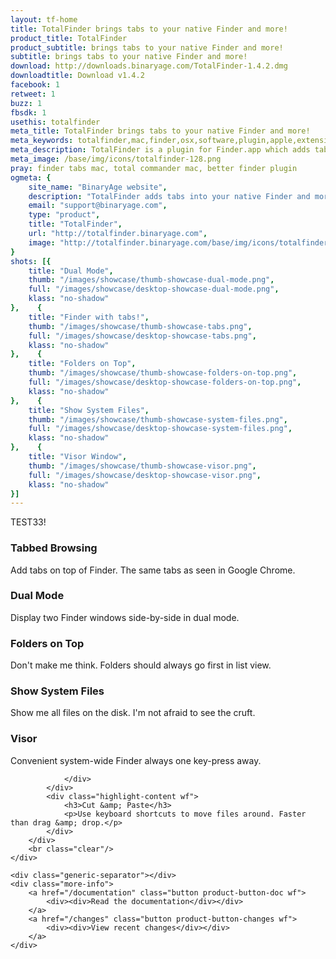 ```yaml
---
layout: tf-home
title: TotalFinder brings tabs to your native Finder and more!
product_title: TotalFinder
product_subtitle: brings tabs to your native Finder and more!
subtitle: brings tabs to your native Finder and more!
download: http://downloads.binaryage.com/TotalFinder-1.4.2.dmg
downloadtitle: Download v1.4.2
facebook: 1
retweet: 1
buzz: 1
fbsdk: 1
usethis: totalfinder
meta_title: TotalFinder brings tabs to your native Finder and more!
meta_keywords: totalfinder,mac,finder,osx,software,plugin,apple,extension,utility,macosx,apps,tools,tabs,productivity,app,hacks,application,utilities,simbl,visor,totalcommander,binaryage
meta_description: TotalFinder is a plugin for Finder.app which adds tabs like in Chrome browser, dual panels similar to TotalCommander and more tweaks.
meta_image: /base/img/icons/totalfinder-128.png
pray: finder tabs mac, total commander mac, better finder plugin
ogmeta: {
    site_name: "BinaryAge website",
    description: "TotalFinder adds tabs into your native Finder and more!",
    email: "support@binaryage.com",
    type: "product",
    title: "TotalFinder",
    url: "http://totalfinder.binaryage.com",
    image: "http://totalfinder.binaryage.com/base/img/icons/totalfinder-256.png"
}
shots: [{
    title: "Dual Mode",
    thumb: "/images/showcase/thumb-showcase-dual-mode.png",
    full: "/images/showcase/desktop-showcase-dual-mode.png",
    klass: "no-shadow"
},    {
    title: "Finder with tabs!",
    thumb: "/images/showcase/thumb-showcase-tabs.png",
    full: "/images/showcase/desktop-showcase-tabs.png",
    klass: "no-shadow"
},    {
    title: "Folders on Top",
    thumb: "/images/showcase/thumb-showcase-folders-on-top.png",
    full: "/images/showcase/desktop-showcase-folders-on-top.png",
    klass: "no-shadow"
},    {
    title: "Show System Files",
    thumb: "/images/showcase/thumb-showcase-system-files.png",
    full: "/images/showcase/desktop-showcase-system-files.png",
    klass: "no-shadow"
},    {
    title: "Visor Window",
    thumb: "/images/showcase/thumb-showcase-visor.png",
    full: "/images/showcase/desktop-showcase-visor.png",
    klass: "no-shadow"
}]
---
```


TEST33!

<div class="main-content">
    <div class="features-separator"></div>
    <div class="highlights">
        <div class="highlight" data-showcase="2">
            <div class="highlight-icon hoverable" title="read more about Tabbed Browsing">
                <a href="/tabs">
                    <div class="thumb-tabs"></div>
                </a>
            </div>
            <div class="highlight-content wf">
                <h3>Tabbed Browsing</h3>
                <p>Add tabs on top of Finder. The same tabs as seen in Google Chrome.</p>
            </div>
        </div>
        <div class="highlight" data-showcase="1">
            <div class="highlight-icon hoverable" title="read more about Dual Mode">
                <a href="/dual-mode">
                    <div class="thumb-dual"></div>
                </a>
            </div>
            <div class="highlight-content wf">
                <h3>Dual Mode</h3>
                <p>Display two Finder windows side-by-side in dual mode.</p>
            </div>
        </div>
        <div class="highlight last" data-showcase="3">
            <div class="highlight-icon hoverable" title="read more about Folders on Top">
                <a href="/folders-on-top">
                    <div class="thumb-fot"></div>
                </a>
            </div>
            <div class="highlight-content wf">
                <h3>Folders on Top</h3>
                <p>Don't make me think. Folders should always go first in list view.</p>
            </div>
        </div>
        <div class="highlight-separator"></div>
        <div class="highlight" data-showcase="4">
            <div class="highlight-icon hoverable" title="read more about System Files">
                <a href="/show-system-files">
                    <div class="thumb-ssf"></div>
                </a>
            </div>
            <div class="highlight-content wf">
                <h3>Show System Files</h3>
                <p>Show me all files on the disk. I'm not afraid to see the cruft.</p>
            </div>
        </div>
        <div class="highlight" data-showcase="5">
            <div class="highlight-icon hoverable" title="read more about Visor">
                <a href="/visor">
                    <div class="thumb-visor"></div>
                </a>
            </div>
            <div class="highlight-content wf">
                <h3>Visor</h3>
                <p>Convenient system-wide Finder always one key-press away.</p>
            </div>
        </div>
        <div class="highlight last">
            <div class="highlight-icon">
                <div class="thumb-cut">
            
                </div>
            </div>
            <div class="highlight-content wf">
                <h3>Cut &amp; Paste</h3>
                <p>Use keyboard shortcuts to move files around. Faster than drag &amp; drop.</p>
            </div>
        </div>
        <br class="clear"/>
    </div>

    <div class="generic-separator"></div>
    <div class="more-info">
        <a href="/documentation" class="button product-button-doc wf">
            <div><div>Read the documentation</div></div>
        </a>
        <a href="/changes" class="button product-button-changes wf">
            <div><div>View recent changes</div></div>
        </a>
    </div>
</div>